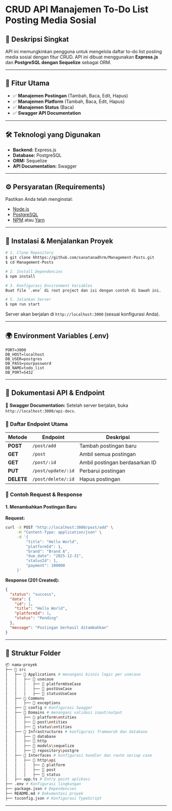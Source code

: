 # CRUD API Manajemen To-Do List Posting Media Sosial

## 📌 Deskripsi Singkat
API ini memungkinkan pengguna untuk mengelola daftar to-do list posting media sosial dengan fitur CRUD. API ini dibuat menggunakan **Express.js** dan **PostgreSQL dengan Sequelize** sebagai ORM.

---

## 🚀 Fitur Utama
- ✅ **Manajemen Postingan** (Tambah, Baca, Edit, Hapus)
- ✅ **Manajemen Platform** (Tambah, Baca, Edit, Hapus)
- ✅ **Manajemen Status** (Baca)
- ✅ **Swagger API Documentation**

---

## 🛠 Teknologi yang Digunakan
- **Backend:** Express.js
- **Database:** PostgreSQL
- **ORM:** Sequelize
- **API Documentation:** Swagger

---

## ⚙️ Persyaratan (Requirements)
Pastikan Anda telah menginstal:
- [Node.js](https://nodejs.org/)
- [PostgreSQL](https://www.postgresql.org/)
- [NPM](https://www.npmjs.com/) atau [Yarn](https://yarnpkg.com/)

---

## 🔧 Instalasi & Menjalankan Proyek
```sh
# 1. Clone Repository
$ git clone hhttps://github.com/sanatanadhrm/Management-Posts.git
$ cd Management-Posts

# 2. Install Dependencies
$ npm install

# 3. Konfigurasi Environment Variables
Buat file `.env` di root project dan isi dengan contoh di bawah ini.

# 5. Jalankan Server
$ npm run start
```
Server akan berjalan di `http://localhost:3000` (sesuai konfigurasi Anda).

---

## 🌍 Environment Variables (.env)
```env
PORT=3000
DB_HOST=localhost
DB_USER=postgres
DB_PASS=yourpassword
DB_NAME=todo_list
DB_PORT=5432
```

---

## 📜 Dokumentasi API & Endpoint
📌 **Swagger Documentation:** Setelah server berjalan, buka `http://localhost:3000/api-docs`.

### **📝 Daftar Endpoint Utama**
| Metode | Endpoint | Deskripsi |
|--------|----------|------------|
| **POST** | `/post/add` | Tambah postingan baru |
| **GET** | `/post` | Ambil semua postingan |
| **GET** | `/post/:id` | Ambil postingan berdasarkan ID |
| **PUT** | `/post/update/:id` | Perbarui postingan |
| **DELETE** | `/post/delete/:id` | Hapus postingan |

### **📌 Contoh Request & Response**
#### **1. Menambahkan Postingan Baru**
**Request:**
```sh
curl -X POST "http://localhost:3000/post/add" \
     -H "Content-Type: application/json" \
     -d '{
         "title": "Hello World",
         "platformId": 1,
         "brand": "Brand A",
         "due_date": "2025-12-31",
         "statusId": 1,
         "payment": 100000
     }'
```
**Response (201 Created):**
```json
{
  "status": "success",
  "data": {
    "id": 1,
    "title": "Hello World",
    "platformId": 1,
    "status": "Pending"
  },
  "message": "Postingan berhasil ditambahkan"
}
```

---

## 📂 Struktur Folder
```sh
📦 nama-proyek
├── 📂 src
│   ├── 📂 Applications # menangani bisnis logic per usecase
│   │   ├── 📂 usecase
│   │   │   ├── 📂 platformUseCase
│   │   │   ├── 📂 postUseCase
│   │   │   ├── 📂 statusUseCase
│   ├── 📂 Commons
│   │   ├── 📂 exceptions
│   ├── 📂 config # Konfigurasi Swagger
│   ├── 📂 Domains # menangani validasi input/output
│   │   ├── 📂 platform\entities
│   │   ├── 📂 post\entities
│   │   ├── 📂 status\entities
│   ├── 📂 Infrastructures # konfigurasi framewrok dan database
│   │   ├── 📂 database
│   │   ├── 📂 http
│   │   ├── 📂 models\sequelize
│   │   ├── 📂 repository\postgre
│   ├── 📂 Interfaces # konfigurasi handler dan route seriap case
│   │   ├── 📂 http\api
│   │   │   ├── 📂 platform
│   │   │   ├── 📂 post
│   │   │   ├── 📂 status
│   ├── app.ts # Entry point aplikasi
├── .env # Konfigurasi lingkungan
├── package.json # Dependencies
├── README.md # Dokumentasi proyek
├── tsconfig.json # Konfigurasi TypeScript
```

---



